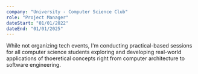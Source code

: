 ```yaml
---
company: "University - Computer Science Club"
role: "Project Manager"
dateStart: "01/01/2022"
dateEnd: "01/01/2025"
---
```


While not organizing tech events, I'm conducting practical-based sessions for
all computer science students exploring and developing real-world applications of thoeretical concepts
right from computer architecture to software engineering.
